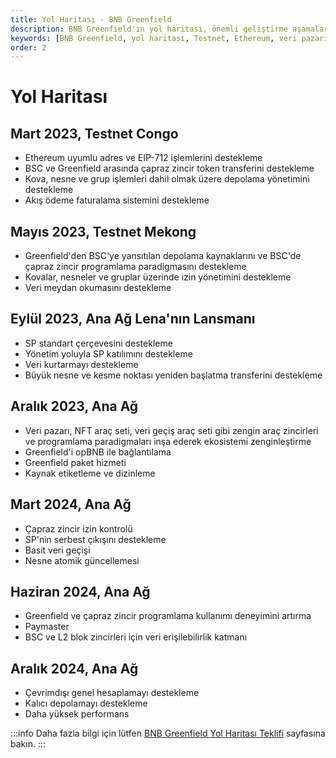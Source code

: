 ```yaml
---
title: Yol Haritası - BNB Greenfield
description: BNB Greenfield'ın yol haritası, önemli geliştirme aşamalarını ve hedeflerini detaylandırmaktadır. Proje, Ethereum uyumlu işlemlerden veri pazarı geliştirmeye kadar geniş bir yelpazede yenilikler sunmaktadır.
keywords: [BNB Greenfield, yol haritası, Testnet, Ethereum, veri pazarı, blok zincir, çapraz zincir]
order: 2
---
```


# Yol Haritası

## Mart 2023, Testnet Congo

- Ethereum uyumlu adres ve EIP-712 işlemlerini destekleme
- BSC ve Greenfield arasında çapraz zincir token transferini destekleme
- Kova, nesne ve grup işlemleri dahil olmak üzere depolama yönetimini destekleme
- Akış ödeme faturalama sistemini destekleme

## Mayıs 2023, Testnet Mekong

- Greenfield'den BSC'ye yansıtılan depolama kaynaklarını ve BSC'de çapraz zincir programlama paradigmasını destekleme
- Kovalar, nesneler ve gruplar üzerinde izin yönetimini destekleme
- Veri meydan okumasını destekleme

## Eylül 2023, Ana Ağ Lena'nın Lansmanı

- SP standart çerçevesini destekleme
- Yönetim yoluyla SP katılımını destekleme
- Veri kurtarmayı destekleme
- Büyük nesne ve kesme noktası yeniden başlatma transferini destekleme

## Aralık 2023, Ana Ağ

- Veri pazarı, NFT araç seti, veri geçiş araç seti gibi zengin araç zincirleri ve programlama paradigmaları inşa ederek ekosistemi zenginleştirme
- Greenfield'i opBNB ile bağlantılama
- Greenfield paket hizmeti
- Kaynak etiketleme ve dizinleme

## Mart 2024, Ana Ağ

- Çapraz zincir izin kontrolü
- SP'nin serbest çıkışını destekleme
- Basit veri geçişi
- Nesne atomik güncellemesi

## Haziran 2024, Ana Ağ

- Greenfield ve çapraz zincir programlama kullanımı deneyimini artırma
- Paymaster
- BSC ve L2 blok zincirleri için veri erişilebilirlik katmanı

## Aralık 2024, Ana Ağ

- Çevrimdışı genel hesaplamayı destekleme
- Kalıcı depolamayı destekleme
- Daha yüksek performans

:::info
Daha fazla bilgi için lütfen [BNB Greenfield Yol Haritası Teklifi](https://forum.bnbchain.org/t/bnb-greenfield-roadmap-proposal/2273) sayfasına bakın.
:::